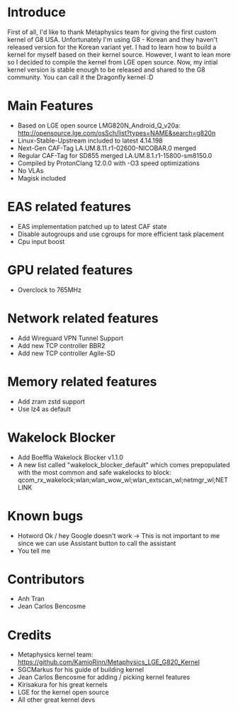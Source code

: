 # Introduce

First of all, I'd like to thank Metaphysics team for giving the first custom kernel of G8 USA. Unfortunately I'm using G8 - Korean and they haven't released version for the Korean variant yet. I had to learn how to build a kernel for myself based on their kernel source. However, I want to lean more so I decided to compile the kernel from LGE open source. Now, my intial kernel version is stable enough to be released and shared to the G8 community. You can call it the Dragonfly kernel :D 

# Main Features
- Based on LGE open source LMG820N_Android_Q_v20a: http://opensource.lge.com/osSch/list?types=NAME&search=g820n
- Linux-Stable-Upstream included to latest 4.14.198
- Next-Gen CAF-Tag LA.UM.8.11.r1-02600-NICOBAR.0 merged
- Regular CAF-Tag for SD855 merged LA.UM.8.1.r1-15800-sm8150.0
- Compiled by ProtonClang 12.0.0 with -O3 speed optimizations
- No VLAs
- Magisk included

# EAS related features
- EAS implementation patched up to latest CAF state
- Disable autogroups and use cgroups for more efficient task placement
- Cpu input boost

# GPU related features
- Overclock to 765MHz

# Network related features
- Add Wireguard VPN Tunnel Support
- Add new TCP controller BBR2
- Add new TCP controller Agile-SD

# Memory related features
- Add zram zstd support
- Use lz4 as default

# Wakelock Blocker
- Add Boeffla Wakelock Blocker v1.1.0
- A new list called "wakelock_blocker_default" which comes prepopulated with the most common and safe wakelocks to block: qcom_rx_wakelock;wlan;wlan_wow_wl;wlan_extscan_wl;netmgr_wl;NETLINK

# Known bugs
- Hotword Ok / hey Google doesn't work -> This is not important to me since we can use Assistant button to call the assistant
- You tell me

# Contributors
- Anh Tran
- Jean Carlos Bencosme

# Credits
- Metaphysics kernel team: https://github.com/KamioRinn/Metaphysics_LGE_G820_Kernel
- SGCMarkus for his guide of building kernel
- Jean Carlos Bencosme for adding / picking kernel features
- Kirisakura for his great kernels
- LGE for the kernel open source
- All other great kernel devs
